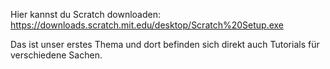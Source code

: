 Hier kannst du Scratch downloaden: https://downloads.scratch.mit.edu/desktop/Scratch%20Setup.exe

Das ist unser erstes Thema und dort befinden sich direkt auch Tutorials für verschiedene Sachen.
